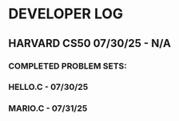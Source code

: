 # DEVELOPER LOG

## HARVARD CS50 07/30/25 - N/A

### COMPLETED PROBLEM SETS: 
### HELLO.C - 07/30/25
### MARIO.C - 07/31/25